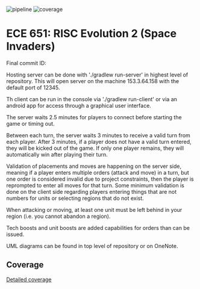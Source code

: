 ![pipeline](https://gitlab.oit.duke.edu/ld170/risc-project1/badges/master/pipeline.svg)
![coverage](https://gitlab.oit.duke.edu/ld170/risc-project1/badges/master/coverage.svg?job=test_stable)


ECE 651: RISC Evolution 2 (Space Invaders)
======================================

Final commit ID: 

Hosting server can be done with './gradlew run-server' in highest level of repository. This will open server on the machine 153.3.64.158 with the default port of 12345.

Th client can be run in the console via './gradlew run-client' or via an android app for access through a graphical user interface.

The server waits 2.5 minutes for players to connect before starting the game or timing out.

Between each turn, the server waits 3 minutes to receive a valid turn from each player. After 3 minutes, if a player does not have a valid turn entered, they will be kicked out of the game. If only one player remains, they will automatically win after playing their turn.

Validation of placements and moves are happening on the server side, meaning if a player enters multiple orders (attack and move) in a turn, but one order is considered invalid due to project constraints, then the player is reprompted to enter all moves for that turn. Some minimum validation is done on the client side regarding players entering things that are not numbers for units or selecting regions that do not exist.

When attacking or moving, at least one unit must be left behind in your region (i.e. you cannot abandon a region).

Tech boosts and unit boosts are added capabilities for orders than can be issued.

UML diagrams can be found in top level of repository or on OneNote.

## Coverage
[Detailed coverage](https://ld170.pages.oit.duke.edu/risc-project1/dashboard.html)


